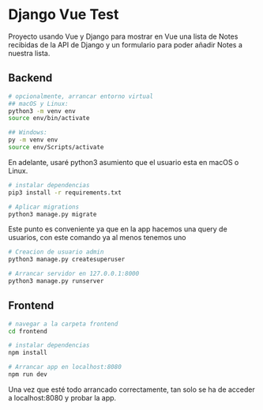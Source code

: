 # Django Vue Test

Proyecto usando Vue y Django para mostrar en Vue una lista de Notes recibidas de la
API de Django y un formulario para poder añadir Notes a nuestra lista. 

## Backend

``` bash
# opcionalmente, arrancar entorno virtual
## macOS y Linux:
python3 -m venv env
source env/bin/activate

## Windows:
py -m venv env
source env/Scripts/activate
```

En adelante, usaré python3 asumiento que el usuario esta en macOS o Linux.

```bash
# instalar dependencias
pip3 install -r requirements.txt

# Aplicar migrations
python3 manage.py migrate
```

Este punto es conveniente ya que en la app hacemos una query de usuarios, con este comando ya al menos tenemos uno

```bash
# Creacion de usuario admin
python3 manage.py createsuperuser

# Arrancar servidor en 127.0.0.1:8000
python3 manage.py runserver
```


## Frontend

``` bash
# navegar a la carpeta frontend
cd frontend

# instalar dependencias
npm install

# Arrancar app en localhost:8080
npm run dev
```

Una vez que esté todo arrancado correctamente, tan solo se ha de acceder a 
localhost:8080 y probar la app.